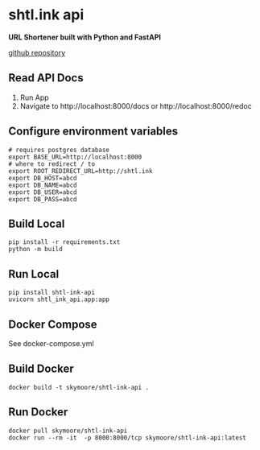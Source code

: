 # shtl.ink api
**URL Shortener built with Python and FastAPI**

[github repository](https://github.com/mskymoore/url_shortener)

## Read API Docs

1. Run App
2. Navigate to http://localhost:8000/docs or http://localhost:8000/redoc

## Configure environment variables
```
# requires postgres database
export BASE_URL=http://localhost:8000
# where to redirect / to
export ROOT_REDIRECT_URL=http://shtl.ink
export DB_HOST=abcd
export DB_NAME=abcd
export DB_USER=abcd
export DB_PASS=abcd
```

## Build Local
```console
pip install -r requirements.txt
python -m build
```
## Run Local

```console
pip install shtl-ink-api
uvicorn shtl_ink_api.app:app
```

## Docker Compose
  See docker-compose.yml

## Build Docker
```console
docker build -t skymoore/shtl-ink-api .
```

## Run Docker

```console
docker pull skymoore/shtl-ink-api
docker run --rm -it  -p 8000:8000/tcp skymoore/shtl-ink-api:latest
```

